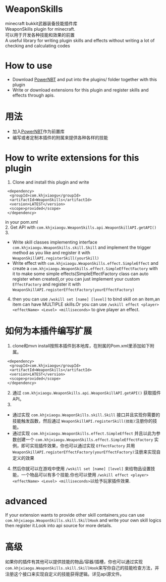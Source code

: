 # WeaponSkills  
minecraft bukkit武器装备技能插件库   
WeaponSkills plugin for minecraft.  
可以用于开发各种技能和效果的前置   
A useful library for writing plugin skills and effects without writing a lot of checking and calculating codes  
# How to use  
- Download [PowerNBT](https://github.com/DPOH-VAR/PowerNBT) and put into the plugins/ folder together with this plugin   
- Write or download extensions for this plugin and register skills and effects through apis.  
# 用法  
- 加入[PowerNBT](https://github.com/DPOH-VAR/PowerNBT)作为前置库   
- 编写或者定制本插件的附属来提供各种各样的技能  
# How to write extensions for this plugin 
1. Clone and install this plugin and write  
``` 
 <dependency>  
  <groupId>com.khjxiaogu</groupId>  
  <artifactId>WeaponSkills</artifactId>  
  <version>LATEST</version>  
  <scope>provided</scope>  
 </dependency>  
``` 
in your pom.xml  
2. Get API with `com.khjxiaogu.WeaponSkills.api.WeaponSkillAPI.getAPI()`
3.
   
- Write skill classes implementing interface `com.khjxiaogu.WeaponSkills.skill.Skill` and implement the trigger method as you like and register it with `WeaponSkillAPI.registerSkill(yourSkill)`  
- Write effect with `com.khjxiaogu.WeaponSkills.effect.SimpleEffect` and create a `com.khjxiaogu.WeaponSkills.effect.SimpleEffectFactory` with it to make some simple effects(SimpleEffectFactory class can auto register when created),or you can just implement your custom `EffectFactory` and register it with `WeaponSkillAPI.registerEffectFactory(yourEffectFactory)`  
4. then you can use `/wskill set [name] [level]` to bind skill on an item,an item can have MULTIPLE skills.Or you can use `/wskill effect <player> <effectName> <Level> <milliseconds>` to give player an effect.  
# 如何为本插件编写扩展  
1. clone和mvn install按照本插件到本地库，在附属的Pom.xml里添加如下附属。  
``` 
 <dependency>  
  <groupId>com.khjxiaogu</groupId>  
  <artifactId>WeaponSkills</artifactId>  
  <version>LATEST</version>  
  <scope>provided</scope>  
 </dependency>  
```   
2. 通过 `com.khjxiaogu.WeaponSkills.api.WeaponSkillAPI.getAPI()` 获取插件API。   
3.
   
- 通过实现 `com.khjxiaogu.WeaponSkills.skill.Skill` 接口并且实现你需要的技能触发函数，然后通过 `WeaponSkillAPI.registerSkill(技能)`注册你的技能。  
- 通过实现 `com.khjxiaogu.WeaponSkills.effect.SimpleEffect` 并且以此为参数创建一个 `com.khjxiaogu.WeaponSkills.effect.SimpleEffectFactory` 实例，即可实现插件效果，你也可以通过实现 `EffectFactory` 并用 `WeaponSkillAPI.registerEffectFactory(yourEffectFactory)`注册来实现自定义的效果   
4. 然后你就可以在游戏中使用 `/wskill set [name] [level]` 来给物品设置技能，一个物品可以有多个技能.你也可以使用 `/wskill effect <player> <effectName> <Level> <milliseconds>`以给予玩家插件效果. 
# advanced  
If your extension wants to provide other skill containers,you can use `com.khjxiaogu.WeaponSkills.skill.SkillHook` and write your own skill logics then register it.Look into api source for more details.  
# 高级  
如果你的插件有其他可以提供技能的物品/容器/插槽，你也可以通过实现 `com.khjxiaogu.WeaponSkills.skill.SkillHook`来写你自己的技能检查方法，并注册这个接口来实现自定义的技能获得逻辑。详见api源文件。  
